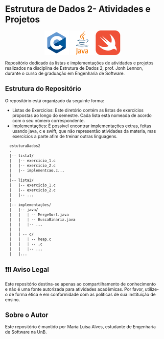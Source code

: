 # Estrutura de Dados 2- Atividades e Projetos 

<div align="center">
  <img src="https://raw.githubusercontent.com/github/explore/main/topics/c/c.png" width="80" />
  <img src="https://raw.githubusercontent.com/github/explore/main/topics/java/java.png" width="80" />
  <img src="https://raw.githubusercontent.com/github/explore/main/topics/swift/swift.png" width="80" />

</div>

Repositório dedicado às listas e implementações de atividades e projetos realizados na disciplina de Estrutura de Dados 2, prof. Jonh Lennon, durante o curso de graduação em Engenharia de Software.

## Estrutura do Repositório
O repositório está organizado da seguinte forma:

- Listas de Exercícios: Este diretório contém as listas de exercícios propostas ao longo do semestre. Cada lista está nomeada de acordo com o seu número correspondente.
- Implementações: É possivel encontrar implementações extras, feitas usando java, c e swift, que não representão atividades da materia, mas exercícios a parte afim de treinar outras linguagens.
```shell
  estuturaDados2
  .
  |-- lista1/
  |   |-- exercicio_1.c
  |   |-- exercicio_2.c
  |   |-- implementcao.c...
  |  
  |-- lista2/
  |   |-- exercicio_1.c
  |   |-- exercicio_2.c
  |   |-- ...
  |
  |-- implementações/
  |   |-- java/
  |   |   | -- MergeSort.java
  |   |   | -- BuscaBinaria.java
  |   |   |-- ...
  |   |   
  |   | -- c/
  |   |   | -- heap.c
  |   |   | -- .c
  |   |   |-- ...
  |   |...
```


## ❗❗❗ Aviso Legal
Este repositório destina-se apenas ao compartilhamento de conhecimento e não é uma fonte autorizada para atividades acadêmicas. Por favor, utilize-o de forma ética e em conformidade com as políticas de sua instituição de ensino.

## Sobre o Autor
Este repositório é mantido por Maria Luisa Alves, estudante de Engenharia de Software na UnB. 
